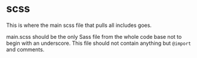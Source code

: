 # scss

This is where the main scss file that pulls all includes goes.

main.scss should be the only Sass file from the whole code base not to begin with an underscore. This file should not contain anything but `@import` and comments.

